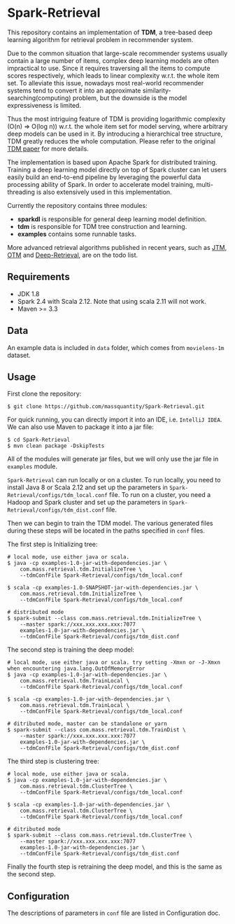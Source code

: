 # Spark-Retrieval

This repository contains an implementation of **TDM**, a tree-based deep learning algorithm for retrieval problem in recommender system. 

Due to the common situation that large-scale recommender systems usually contain a large number of items, complex deep learning models are often impractical to use. Since it requires traversing all the items to compute scores respectively, which leads to linear complexity w.r.t. the whole item set. To alleviate this issue, nowadays most real-world recommender systems tend to convert it into an approximate similarity-searching(computing) problem, but the downside is the model expressiveness is limited.

Thus the most intriguing feature of TDM is providing logarithmic complexity (O(n) => O(log n)) w.r.t. the whole item set for model serving, where arbitrary deep models can be used in it. By introducing a hierarchical tree structure, TDM greatly reduces the whole computation. Please refer to the original [TDM paper](https://arxiv.org/abs/1801.02294) for more details.

The implementation is based upon Apache Spark for distributed training. Training a deep learning model directly on top of Spark cluster can let users easily build an end-to-end pipeline by leveraging the powerful data processing ability of Spark. In order to accelerate model training, multi-threading is also extensively used in this implementation.

Currently the repository contains three modules:

+ **sparkdl** is responsible for general deep learning model definition.
+ **tdm** is responsible for TDM tree construction and learning.
+ **examples** contains some runnable tasks.

More advanced retrieval algorithms published in recent years, such as [JTM](https://arxiv.org/abs/1902.07565), [OTM](https://arxiv.org/abs/2006.15408) and [Deep-Retrieval](https://arxiv.org/abs/2007.07203), are on the todo list.

## Requirements

+ JDK 1.8
+ Spark 2.4 with Scala 2.12. Note that using scala 2.11 will not work.
+ Maven \>= 3.3

## Data

An example data is included in `data` folder, which comes from `movielens-1m` dataset.

## Usage

First clone the repository: 

```shell
$ git clone https://github.com/massquantity/Spark-Retrieval.git	
```

For quick running, you can directly import it into an IDE, i.e. `IntelliJ IDEA`. We can also use Maven to package it into a jar file:

```shell
$ cd Spark-Retrieval
$ mvn clean package -DskipTests
```

All of the modules will generate jar files, but we will only use the jar file in `examples` module.

`Spark-Retrieval` can run locally or on a cluster. To run locally, you need to install Java 8 or Scala 2.12 and set up the parameters in `Spark-Retrieval/configs/tdm_local.conf` file. To run on a cluster, you need a Hadoop and Spark cluster and set up the parameters  in `Spark-Retrieval/configs/tdm_dist.conf` file.

Then we can begin to train the TDM model. The various generated files during these steps will be located in the paths specified in `conf` files.

The first step is Initializing tree:

```shell
# local mode, use either java or scala.
$ java -cp examples-1.0-jar-with-dependencies.jar \
    com.mass.retrieval.tdm.InitializeTree \
    --tdmConfFile Spark-Retrieval/configs/tdm_local.conf
    
$ scala -cp examples-1.0-SNAPSHOT-jar-with-dependencies.jar \
    com.mass.retrieval.tdm.InitializeTree \
    --tdmConfFile Spark-Retrieval/configs/tdm_local.conf
```

```shell
# distributed mode
$ spark-submit --class com.mass.retrieval.tdm.InitializeTree \
    --master spark://xxx.xxx.xxx.xxx:7077
    examples-1.0-jar-with-dependencies.jar \
    --tdmConfFile Spark-Retrieval/configs/tdm_dist.conf
```

The second step is training the deep model:

```shell
# local mode, use either java or scala. try setting -Xmxn or -J-Xmxn when encountering java.lang.OutOfMemoryError
$ java -cp examples-1.0-jar-with-dependencies.jar \
    com.mass.retrieval.tdm.TrainLocal \
    --tdmConfFile Spark-Retrieval/configs/tdm_local.conf
    
$ scala -cp examples-1.0-jar-with-dependencies.jar \
    com.mass.retrieval.tdm.TrainLocal \
    --tdmConfFile Spark-Retrieval/configs/tdm_local.conf
```

```shell
# ditributed mode, master can be standalone or yarn
$ spark-submit --class com.mass.retrieval.tdm.TrainDist \
    --master spark://xxx.xxx.xxx.xxx:7077
    examples-1.0-jar-with-dependencies.jar \
    --tdmConfFile Spark-Retrieval/configs/tdm_dist.conf
```

The third step is clustering tree:

```shell
# local mode, use either java or scala.
$ java -cp examples-1.0-jar-with-dependencies.jar \
    com.mass.retrieval.tdm.ClusterTree \
    --tdmConfFile Spark-Retrieval/configs/tdm_local.conf
    
$ scala -cp examples-1.0-jar-with-dependencies.jar \
    com.mass.retrieval.tdm.ClusterTree \
    --tdmConfFile Spark-Retrieval/configs/tdm_local.conf
```

```shell
# ditributed mode
$ spark-submit --class com.mass.retrieval.tdm.ClusterTree \
    --master spark://xxx.xxx.xxx.xxx:7077
    examples-1.0-jar-with-dependencies.jar \
    --tdmConfFile Spark-Retrieval/configs/tdm_dist.conf
```

Finally the fourth step is retraining the deep model, and this is the same as the second step.



## Configuration

The descriptions of parameters in `conf` file are listed in Configuration doc.



